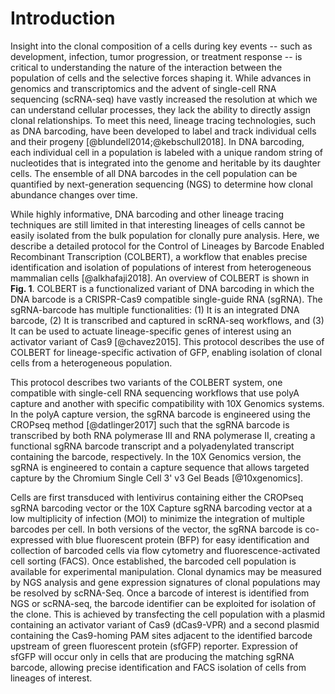 # Introduction

Insight into the clonal composition of a cells during key events -- such as development, infection, tumor progression, or treatment response -- is critical to understanding the nature of the interaction between the population of cells and the selective forces shaping it. While advances in genomics and transcriptomics and the advent of single-cell RNA sequencing (scRNA-seq) have vastly increased the resolution at which we can understand cellular processes, they lack the ability to directly assign clonal relationships. To meet this need, lineage tracing technologies, such as DNA barcoding, have been developed to label and track individual cells and their progeny [@blundell2014;@kebschull2018]. In DNA barcoding, each individual cell in a population is labeled with a unique random string of nucleotides that is integrated into the genome and heritable by its daughter cells. The ensemble of all DNA barcodes in the cell population can be quantified by next-generation sequencing (NGS) to determine how clonal abundance changes over time.

While highly informative, DNA barcoding and other lineage tracing techniques are still limited in that interesting lineages of cells cannot be easily isolated from the bulk population for clonally pure analysis. Here, we describe a detailed protocol for the Control of Lineages by Barcode Enabled Recombinant Transcription (COLBERT), a workflow that enables precise identification and isolation of populations of interest from heterogeneous mammalian cells [@alkhafaji2018]. An overview of COLBERT is shown in **Fig. 1**. COLBERT is a functionalized variant of DNA barcoding in which the DNA barcode is a CRISPR-Cas9 compatible single-guide RNA (sgRNA). The sgRNA-barcode has multiple functionalities: (1) It is an integrated DNA barcode, (2) It is transcribed and captured in scRNA-seq workflows, and (3) It can be used to actuate lineage-specific genes of interest using an activator variant of Cas9 [@chavez2015]. This protocol describes the use of COLBERT for lineage-specific activation of GFP, enabling isolation of clonal cells from a heterogeneous population.

This protocol describes two variants of the COLBERT system, one compatible with single-cell RNA sequencing workflows that use polyA capture and another with specific compatibility with 10X Genomics systems. In the polyA capture version, the sgRNA barcode is engineered using the CROPseq method [@datlinger2017] such that the sgRNA barcode is transcribed by both RNA polymerase III and RNA polymerase II, creating a functional sgRNA barcode transcript and a polyadenylated transcript containing the barcode, respectively. In the 10X Genomics version, the sgRNA is engineered to contain a capture sequence that allows targeted capture by the Chromium Single Cell 3' v3 Gel Beads [@10xgenomics].

Cells are first transduced with lentivirus containing either the CROPseq sgRNA barcoding vector or the 10X Capture sgRNA barcoding vector at a low multiplicity of infection (MOI) to minimize the integration of multiple barcodes per cell. In both versions of the vector, the sgRNA barcode is co-expressed with blue fluorescent protein (BFP) for easy identification and collection of barcoded cells via flow cytometry and fluorescence-activated cell sorting (FACS). Once established, the barcoded cell population is available for experimental manipulation. Clonal dynamics may be measured by NGS analysis and gene expression signatures of clonal populations may be resolved by scRNA-Seq. Once a barcode of interest is identified from NGS or scRNA-seq, the barcode identifier can be exploited for isolation of the clone. This is achieved by transfecting the cell population with a plasmid containing an activator variant of Cas9 (dCas9-VPR) and a second plasmid containing the Cas9-homing PAM sites adjacent to the identified barcode upstream of green fluorescent protein (sfGFP) reporter. Expression of sfGFP will occur only in cells that are producing the matching sgRNA barcode, allowing precise identification and FACS isolation of cells from lineages of interest.

